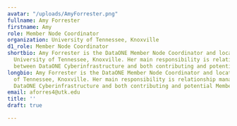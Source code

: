 ```yaml
---
avatar: "/uploads/AmyForrester.png"
fullname: Amy Forrester
firstname: Amy
role: Member Node Coordinator
organization: University of Tennessee, Knoxville
d1_role: Member Node Coordinator
shortbio: Amy Forrester is the DataONE Member Node Coordinator and located at the
  University of Tennessee, Knoxville. Her main responsibility is relationship management
  between DataONE Cyberinfrastructure and both contributing and potential Member Nodes.
longbio: Amy Forrester is the DataONE Member Node Coordinator and located at the University
  of Tennessee, Knoxville. Her main responsibility is relationship management between
  DataONE Cyberinfrastructure and both contributing and potential Member Nodes.
email: aforres4@utk.edu
title: ''
draft: true

---
```

